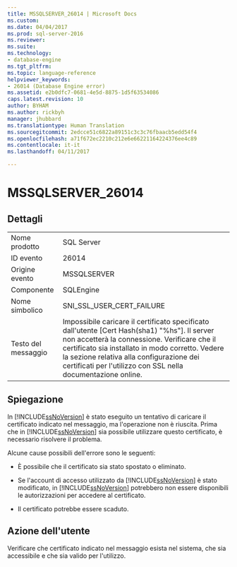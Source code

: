 ```yaml
---
title: MSSQLSERVER_26014 | Microsoft Docs
ms.custom: 
ms.date: 04/04/2017
ms.prod: sql-server-2016
ms.reviewer: 
ms.suite: 
ms.technology:
- database-engine
ms.tgt_pltfrm: 
ms.topic: language-reference
helpviewer_keywords:
- 26014 (Database Engine error)
ms.assetid: e2b0dfc7-0681-4e5d-8875-1d5f63534086
caps.latest.revision: 10
author: BYHAM
ms.author: rickbyh
manager: jhubbard
ms.translationtype: Human Translation
ms.sourcegitcommit: 2edcce51c6822a89151c3c3c76fbaacb5edd54f4
ms.openlocfilehash: a71f672ec2210c212e6e66221164224376ee4c89
ms.contentlocale: it-it
ms.lasthandoff: 04/11/2017

---
```

# <a name="mssqlserver26014"></a>MSSQLSERVER_26014
  
## <a name="details"></a>Dettagli  
  
|||  
|-|-|  
|Nome prodotto|SQL Server|  
|ID evento|26014|  
|Origine evento|MSSQLSERVER|  
|Componente|SQLEngine|  
|Nome simbolico|SNI_SSL_USER_CERT_FAILURE|  
|Testo del messaggio|Impossibile caricare il certificato specificato dall'utente [Cert Hash(sha1) "%hs"]. Il server non accetterà la connessione. Verificare che il certificato sia installato in modo corretto. Vedere la sezione relativa alla configurazione dei certificati per l'utilizzo con SSL nella documentazione online.|  
  
## <a name="explanation"></a>Spiegazione  
In [!INCLUDE[ssNoVersion](../../includes/ssnoversion-md.md)] è stato eseguito un tentativo di caricare il certificato indicato nel messaggio, ma l'operazione non è riuscita. Prima che in [!INCLUDE[ssNoVersion](../../includes/ssnoversion-md.md)] sia possibile utilizzare questo certificato, è necessario risolvere il problema.  
  
Alcune cause possibili dell'errore sono le seguenti:  
  
-   È possibile che il certificato sia stato spostato o eliminato.  
  
-   Se l'account di accesso utilizzato da [!INCLUDE[ssNoVersion](../../includes/ssnoversion-md.md)] è stato modificato, in [!INCLUDE[ssNoVersion](../../includes/ssnoversion-md.md)] potrebbero non essere disponibili le autorizzazioni per accedere al certificato.  
  
-   Il certificato potrebbe essere scaduto.  
  
## <a name="user-action"></a>Azione dell'utente  
Verificare che certificato indicato nel messaggio esista nel sistema, che sia accessibile e che sia valido per l'utilizzo.  
  

